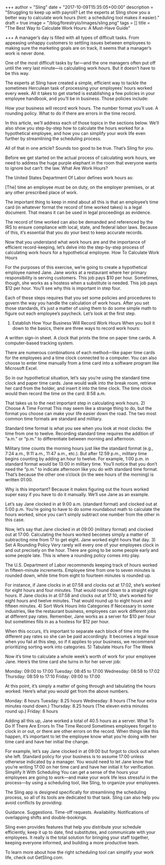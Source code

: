 +++
author = "Sling"
date = "2017-10-09T15:35:05+00:00"
description = "Struggling to keep up with payroll? Let the experts at Sling show you a better way to calculate work hours (hint: a scheduling tool makes it easier)."
draft = true
image = "/blog/forestryio/images/sling.png"
tags = []
title = "The Best Way to Calculate Work Hours: A Must-Have Guide"

+++
A manager’s day is filled with all types of difficult tasks. From appeasing unhappy customers to settling issues between employees to making sure the marketing goals are on track, it seems that a manager’s work is never done. 

One of the most difficult tasks by far—and the one managers often put off until the very last minute—is calculating work hours. But it doesn’t have to be this way.

The experts at Sling have created a simple, efficient way to tackle the sometimes Herculean task of processing your employees’ hours worked every week. All it takes to get started is establishing a few policies in your employee handbook, and you’ll be in business. Those policies include:

How your business will record work hours.
The number format you’ll use.
A rounding policy.
What to do if there are errors in the time record.

In this article, we’ll address each of those topics in the sections below. We’ll also show you step-by-step how to calculate the hours worked for a hypothetical employee, and how you can simplify your work life even further by streamlining the scheduling process. 

All of that in one article? Sounds too good to be true. That’s Sling for you.

Before we get started on the actual process of calculating work hours, we need to address the huge purple elephant in the room that everyone wants to ignore but can’t: the law.
What Are Work Hours?


The United States Department Of Labor defines work hours as:

[The] time an employee must be on duty, on the employer premises, or at any other prescribed place of work.

The important thing to keep in mind about all this is that an employee’s time card (in whatever format the record of time worked takes) is a legal document. That means it can be used in legal proceedings as evidence. 

The record of time worked can also be demanded and referenced by the IRS to ensure compliance with local, state, and federal labor laws. Because of this, it’s essential that you do your best to keep accurate records.

Now that you understand what work hours are and the importance of efficient record-keeping, let’s delve into the step-by-step process of calculating work hours for a hypothetical employee.
How To Calculate Work Hours


For the purposes of this exercise, we’re going to create a hypothetical employee named Jane. Jane works at a restaurant where her primary responsibility is serving customers. This job pays $10 per hour. Sometimes, though, she works as a hostess when a substitute is needed. This job pays $12 per hour. You’ll see why this is important in step four.

Each of these steps requires that you set some policies and procedures to govern the way you handle the calculation of work hours. After you set those standards, it’s just a matter of using them to do some simple math to figure out each employee’s paycheck. Let’s look at the first step.
1) Establish How Your Business Will Record Work Hours
When you boil it down to the basics, there are three ways to record work hours:

A written sign-in sheet.
A clock that prints the time on paper time cards.
A computer-based tracking system.

There are numerous combinations of each method—like paper time cards for the employees and a time clock connected to a computer. You can also choose to enter time manually from a time card into a software program like Microsoft Excel. 

So in our hypothetical situation, let’s say you’re using the standard time clock and paper time cards. Jane would walk into the break room, retrieve her card from the holder, and insert it into the time clock. The time clock would then record the time on the card: 8:58 a.m.

That takes us to the next important step in calculating work hours.
2) Choose A Time Format
This may seem like a strange thing to do, but the format you choose can make your life easier down the road. The two most common time formats are standard and military. 

Standard time format is what you see when you look at most clocks: the time from one to twelve. Recording standard time requires the addition of “a.m.” or “p.m.” to differentiate between morning and afternoon.

Military time counts the morning hours just like the standard format (e.g., 7:24 a.m., 9:11 a.m., 11:47 a.m., etc.). But after 12:59 p.m., military time begins counting by adding an hour to twelve. For example, 1:00 p.m. in standard format would be 13:00 in military time. You’ll notice that you don’t need the “p.m.” to indicate afternoon like you do with standard time format. That’s because the other one o’clock (in the wee hours of the morning) is written 01:00.

Why is this important? Because it makes figuring out the hours worked super easy if you have to do it manually. We’ll use Jane as an example.

Let’s say Jane clocked in at 9:00 a.m. (standard format) and clocked out at 5:00 p.m. You’re going to have to do some roundabout math to calculate the hours worked, since you can’t simply subtract one number from the other in this case.

Now, let’s say that Jane clocked in at 09:00 (military format) and clocked out at 17:00. Calculating the hours worked becomes simply a matter of subtracting nine from 17 to get eight. Jane worked eight hours that day.
3) Set A Rounding Policy
Very rarely will every one of your employees clock in and out precisely on the hour. There are going to be some people early and some people late. This is where a rounding policy comes into play. 

The U.S. Department of Labor recommends keeping track of hours worked in fifteen-minute increments. Employee time from one to seven minutes is rounded down, while time from eight to fourteen minutes is rounded up.

For instance, if Jane clocks in at 07:58 and clocks out at 17:02, she’s worked for eight hours and four minutes. That would round down to a straight eight hours. If Jane clocks in at 07:58 and clocks out at 17:10, she’s worked for eight hours and twelve minutes. That would round up to eight hours and fifteen minutes.
4) Sort Work Hours Into Categories If Necessary
In some industries, like the restaurant business, employees can work different jobs at different pay rates. Remember, Jane works as a server for $10 per hour but sometimes fills in as a hostess for $12 per hour. 

When this occurs, it’s important to separate each block of time into the different pay rates so she can be paid accordingly. It becomes a legal issue when you fail at this step, so if it applies to your business, we recommend prioritizing sorting work into categories.
5) Tabulate Hours For The Week


Now it’s time to calculate a whole week’s worth of work for your employee Jane. Here’s the time card she turns in for her server job:

Monday:	09:00 to 17:00
Tuesday:	08:45 to 17:00
Wednesday:	08:58 to 17:02
Thursday:	08:59 to 17:10
Friday:		09:00 to 17:00

At this point, it’s simply a matter of going through and tabulating the hours worked. Here’s what you would get from the above numbers.

Monday:	8 hours
Tuesday:	8.25 hours
Wednesday:	8 hours (The four extra minutes round down.)
Thursday:	8.25 hours (The eleven extra minutes round up.)
Friday:		8 hours

Adding all this up, Jane worked a total of 40.5 hours as a server.
What To Do If There Are Errors In The Time Record
Sometimes employees forget to clock in or out, or there are other errors on the record. When things like this happen, it’s important to let the employee know what you’re doing with her time card and have her initial the change. 

For example, let’s say Jane clocked in at 09:00 but forgot to clock out when she left. Standard policy for your business is to assume 17:00 unless otherwise indicated by a manager. You would need to let Jane know that you’re writing 17:00 on her time card and have her initial it for verification.
Simplify It With Scheduling
You can get a sense of the hours your employees are going to work—and make your work life less stressful in the process—by using a scheduling tool, like Sling, to organize your employees.
 
The Sling app is designed specifically for streamlining the scheduling process, so all of its tools are dedicated to that task. Sling can also help you avoid conflicts by providing:

Guidance.
Suggestions.
Time-off requests.
Availability.
Notifications of overlapping shifts and double-bookings.

Sling even provides features that help you distribute your schedule efficiently, keep it up to date, find substitutes, and communicate with your employees. It really is the total solution for bringing your staff together, keeping everyone informed, and building a more productive team. 

To learn more about how the right scheduling tool can simplify your work life, check out GetSling.com.